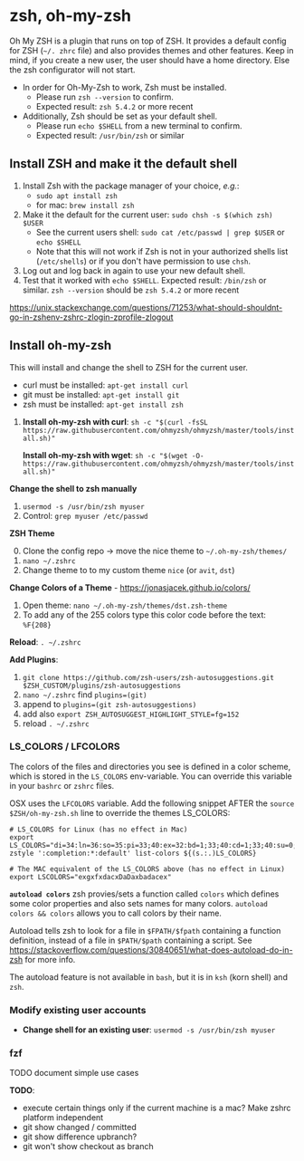 # zsh, oh-my-zsh

Oh My ZSH is a plugin that runs on top of ZSH. It provides a default config for ZSH (`~/. zhrc` file) and also provides themes and other features.
Keep in mind, if you create a new user, the user should have a home directory. Else the zsh configurator will not start.

- In order for Oh-My-Zsh to work, Zsh must be installed.
  - Please run `zsh --version` to confirm.
  - Expected result: `zsh 5.4.2` or more recent
- Additionally, Zsh should be set as your default shell.
  - Please run `echo $SHELL` from a new terminal to confirm.
  - Expected result: `/usr/bin/zsh` or similar

## Install ZSH and make it the default shell

1. Install Zsh with the package manager of your choice, _e.g._: 
   - `sudo apt install zsh`
   - for mac: `brew install zsh`
2. Make it the default for the current user: `sudo chsh -s $(which zsh) $USER`
   - See the current users shell: `sudo cat /etc/passwd | grep $USER` or `echo $SHELL`
   - Note that this will not work if Zsh is not in your authorized shells list (`/etc/shells`) or if you don't have permission to use `chsh`. 
4. Log out and log back in again to use your new default shell.
5. Test that it worked with `echo $SHELL`. Expected result: `/bin/zsh` or similar. `zsh --version` should be `zsh 5.4.2` or more recent

https://unix.stackexchange.com/questions/71253/what-should-shouldnt-go-in-zshenv-zshrc-zlogin-zprofile-zlogout

## Install oh-my-zsh

This will install and change the shell to ZSH for the current user.

* curl must be installed: `apt-get install curl`
* git must be installed: `apt-get install git`
* zsh must be installed: `apt-get install zsh`

1. **Install oh-my-zsh with curl**: `sh -c "$(curl -fsSL https://raw.githubusercontent.com/ohmyzsh/ohmyzsh/master/tools/install.sh)"` 

   **Install oh-my-zsh with wget**: `sh -c "$(wget -O- https://raw.githubusercontent.com/ohmyzsh/ohmyzsh/master/tools/install.sh)"`

**Change the shell to zsh manually**

1. `usermod -s /usr/bin/zsh myuser`
2. Control: `grep myuser /etc/passwd`

**ZSH Theme**

0. Clone the config repo -> move the nice theme to `~/.oh-my-zsh/themes/`
1. `nano ~/.zshrc`
2. Change theme to to my custom theme `nice` (or `avit`, `dst`)

**Change Colors of a Theme** - https://jonasjacek.github.io/colors/
1. Open theme: `nano ~/.oh-my-zsh/themes/dst.zsh-theme`
2. To add any of the 255 colors type this color code before the text: `%F{208}`

**Reload**: `. ~/.zshrc`

**Add Plugins**: 
1. `git clone https://github.com/zsh-users/zsh-autosuggestions.git $ZSH_CUSTOM/plugins/zsh-autosuggestions`
2. `nano ~/.zshrc` find `plugins=(git)`
3. append to `plugins=(git zsh-autosuggestions)`
4. add also `export ZSH_AUTOSUGGEST_HIGHLIGHT_STYLE=fg=152`
5. reload `. ~/.zshrc`

### LS_COLORS / LFCOLORS
The colors of the files and directories you see is defined in a color scheme, which is stored in the `LS_COLORS` env-variable. You can override this variable in your `bashrc` or `zshrc` files.

OSX uses the `LFCOLORS` variable. 
Add the following snippet AFTER the `source $ZSH/oh-my-zsh.sh` line to override the themes LS_COLORS:

    # LS_COLORS for Linux (has no effect in Mac)
    export LS_COLORS="di=34:ln=36:so=35:pi=33;40:ex=32:bd=1;33;40:cd=1;33;40:su=0;41:sg=30>
    zstyle ':completion:*:default' list-colors ${(s.:.)LS_COLORS}

    # The MAC equivalent of the LS_COLORS above (has no effect in Linux)
    export LSCOLORS="exgxfxdacxDaDaxbadacex"

**`autoload colors`**
zsh provies/sets a function called `colors` which defines some color properties and also sets names for many colors.
`autoload colors && colors` allows you to call colors by their name. 

Autoload tells zsh to look for a file in `$FPATH/$fpath` containing a function definition, instead of a file in `$PATH/$path` containing a script.
See https://stackoverflow.com/questions/30840651/what-does-autoload-do-in-zsh for more info.

The autoload feature is not available in `bash`, but it is in `ksh` (korn shell) and `zsh`.


### Modify existing user accounts
* **Change shell for an existing user**: `usermod -s /usr/bin/zsh myuser`

### fzf
   TODO document simple use cases


**TODO**: 
   * execute certain things only if the current machine is a mac? Make zshrc platform independent
   * git show changed / committed
   * git show difference upbranch?
   * git won't show checkout as branch